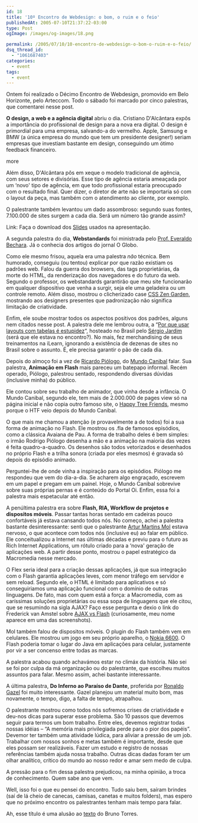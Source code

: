 ```yaml
---
id: 18
title: '10º Encontro de Webdesign: o bom, o ruim e o feio'
publishedAt: 2005-07-10T21:37:22-03:00
type: Post
ogImage: /images/og-images/18.png

permalink: /2005/07/10/10-encontro-de-webdesign-o-bom-o-ruim-e-o-feio/
dsq_thread_id:
  - "1061687403"
categories:
  - event
tags:
  - event
---
```

Ontem foi realizado o Décimo Encontro de Webdesign, promovido em Belo Horizonte, pelo Arteccom. Todo o sábado foi marcado por cinco palestras, que comentarei nesse post. 

**O design, a web e a agência digital** abriu o dia. Cristiano D'Alcântara expôs a importância do profissional de design para a nova era digital. O design é primordial para uma empresa, salvando-a do vermelho. Apple, Samsung e BMW (a única empresa do mundo que tem um presidente designer!) seriam empresas que investiam bastante em design, conseguindo um ótimo feedback financeiro. 

<span className="hidden">more</span>

Além disso, D'Alcântara pôs em xeque o modelo tradicional de agência, com seus setores e divisórias. Esse tipo de agência estaria ameaçada por um &#8216;novo' tipo de agência, em que todo profissional estaria preocupado com o resultado final. Quer dizer, o diretor de arte não se importaria só com o layout da peça, mas também com o atendimento ao cliente, por exemplo. 

O palestrante também levantou um dado assombroso: segundo suas fontes, 7.100.000 de sites surgem a cada dia. Será um número tão grande assim? 

Link: Faça o download dos [Slides](http://www.vivadigital.com.br/arquivos/palestra.zip "palestra.zip") usados na apresentação. 

A segunda palestra do dia, **Webstandards** foi ministrada pelo [Prof. Everaldo Bechara](mailto:bechara@ilearn.com.br "Link para seu email"). Já o conhecia dos artigos do jornal O Globo. 

Como ele mesmo frisou, aquela era uma palestra _não_ técnica. Bem humorado, conseguiu (ou tentou) explicar por que razão existiam os padrões web. Falou da guerra dos browsers, das tags proprietárias, da morte do HTML, da renderização dos navegadores e do futuro da web. Segundo o professor, os webstandards garantirão que meu site funcionarão em qualquer dispositivo que venha a surgir, seja ele uma geladeira ou um controle remoto. Além disso, mostrou o clicherizado case [CSS Zen Garden](http://www.csszengarden.com), mostrando aos designers presentes que padronização não significa limitação de criatividade.

Enfim, ele soube mostrar todos os aspectos positivos dos padrões, alguns nem citados nesse post. A palestra dele me lembrou outra, a &#8220;[Por que usar layouts com tabelas é estupidez](http://www.plasmadesign.com.br/stupidtables/)&#8220;, hosteado no Brasil pelo [Sérgio Jardim](http://www.plasmadesign.com.br) (será que ele estava no encontro?). No mais, fez merchandising de seus treinamentos na iLearn, ignorando a existência de dezenas de sites no Brasil sobre o assunto. É, ele precisa garantir o pão de cada dia. 

Depois do almoço foi a vez de [Ricardo Piólogo](piologo@hotmail.com), do [Mundo Canibal](http://www.mundocanibal.com.br) falar. Sua palestra, **Animação em Flash** mais pareceu um batepapo informal. Recém operado, Piólogo, palestrou sentado, respondendo diversas dúvidas (inclusive minha) do público. 

Ele contou sobre seu trabalho de animador, que vinha desde a infância. O Mundo Canibal, segundo ele, tem mais de 2.000.000 de pages view só na página inicial e não copia outro famoso site, o [Happy Tree Friends](http://www.happytreefriends.com), mesmo porque o HTF veio depois do Mundo Canibal. 

O que mais me chamou a atenção (e provavelmente a de todos) foi a sua forma de animação no Flash. Ele mostrou os .fla de famosos episódios, como a clássica Avaiana de Pau. A forma de trabalho deles é bem simples: o irmão Rodrigo Piólogo desenha a mão e a animação na maioria das vezes é feita quadro-a-quadro. Os desenhos são todos vetorizados e desenhados no próprio Flash e a trilha sonora (criada por eles mesmos) é gravada só depois do episódio animado. 

Perguntei-lhe de onde vinha a inspiração para os episódios. Piólogo me respondeu que vem do dia-a-dia. Se acharem algo engraçado, escrevem em um papel e pregam em um painel. Hoje, o Mundo Canibal sobrevive sobre suas próprias pernas e é conteúdo do Portal Oi. Enfim, essa foi a palestra mais espetacular até então. 

A penúltima palestra era sobre **Flash, RIA, Workflow de projetos e dispositos móveis**. Passar tantas horas sentado em cadeiras pouco confortáveis já estava cansando todos nós. No começo, achei a palestra bastante desinteressante: senti que o palestrante [Artur Martins Mol](mailto:arturmol@ipec.pro.br "link para seu email") estava nervoso, o que acontece com todos nós (inclusive eu) ao falar em público. Ele conceitualizou a Internet nas últimas décadas e previu para o futuro as Rich Internet Applications, um rótulo criado para a &#8216;nova' geração de aplicações web. A partir desse ponto, mostrou o papel estratégico da Macromedia nesse mercado. 

O Flex seria ideal para a criação dessas aplicações, já que sua integração com o Flash garantia aplicações leves, com menor tráfego em servidor e sem reload. Segundo ele, o HTML é limitado para aplicativos e só conseguiriamos uma aplicação funcional com o domínio de outras linguagens. De fato, mas com quem está a força: a Macromedia, com as caríssimas soluções proprietárias ou essa sopa de linguagens que ele citou, que se resumindo na sigla AJAX? Faço esse pergunta e dexio o link do Frederick van Amstel sobre [AJAX vs Flash](http://www.usabilidoido.com.br/ajax_vai_desifentar_o_flash.html) (curiosamente, meu nome aparece em uma das screenshots).

Mol também falou de dispositos móveis. O plugin do Flash também vem em celulares. Ele mostrou um jogo em seu próprio aparelho, o [Nokia 6600](http://www.nokia.com/nokia/0,4879,33210,00.html). O Flash poderia tomar o lugar do Java em aplicações para celular, justamente por vir a ser concenso entre todas as marcas. 

A palestra acabou quando achavámos estar no climáx da história. Não sei se foi por culpa da má organização ou do palestrante, que escolheu muitos assuntos para falar. Mesmo assim, achei bastante interessante. 

A última palestra, **Do Inferno ao Paraíso de Dante**, proferida por [Ronaldo Gazel](mailto:gazel@bhtec.com.br) foi muito interessante. Gazel planejou um material muito bom, mas novamente, o tempo, digo, a falta de tempo, atrapalhou. 

O palestrante mostrou como todos nós sofremos crises de criatividade e deu-nos dicas para superar esse problema. São 10 passos que devemos seguir para termos um bom trabalho. Entre eles, devemos registrar todas nossas idéias – &#8220;A memória mais privilegiada perde para o pior dos papéis&#8221;. Devemor ter também uma atividade lúdica, para aliviar a pressão de um job. Trabalhar com nossos sonhos e metas também é importante, desde que eles possam ser realizáveis. Fazer um estudo e registro de nossas referências também ajuda nossa trabalho. Outras dicas dadas foram ter um olhar analítico, crítico do mundo ao nosso redor e amar sem medo de culpa. 

A pressão para o fim dessa palestra prejudicou, na minha opinião, a troca de conhecimento. Quem sabe ano que vem. 

Well, isso foi o que eu pensei do encontro. Tudo saiu bem, saíram brindes (saí de lá cheio de canecas, camisas, canetas e muitos folders), mas espero que no próximo encontro os palestrantes tenham mais tempo para falar. 

Ah, esse título é uma alusão ao [texto](http://www.brunotorres.net/web/10-ewd-impressoes) do Bruno Torres.
